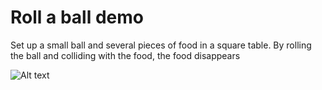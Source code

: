 # Roll a ball demo

Set up a small ball and several pieces of food in a square table. By rolling the ball and colliding with the food, the food disappears </br>

![Alt text](../rollaball.png "game demo")
